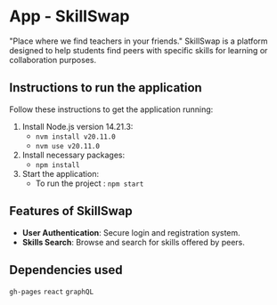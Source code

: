 # App - SkillSwap

"Place where we find teachers in your friends." SkillSwap is a platform designed to help students find peers with specific skills for learning or collaboration purposes.

## Instructions to run the application
Follow these instructions to get the application running:
1. Install Node.js version 14.21.3:
   - `nvm install v20.11.0`
   - `nvm use v20.11.0`
2. Install necessary packages:
   - `npm install`
3. Start the application:
   - To run the project : `npm start`


## Features of SkillSwap
- **User Authentication**: Secure login and registration system.
- **Skills Search**: Browse and search for skills offered by peers.


## Dependencies used
`gh-pages` `react` `graphQL`